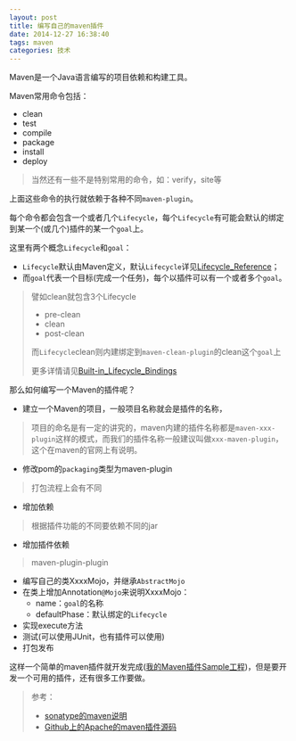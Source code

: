 ```yaml
---
layout: post
title: 编写自己的maven插件
date: 2014-12-27 16:38:40
tags: maven
categories: 技术
---
```

Maven是一个Java语言编写的项目依赖和构建工具。
<!-- more -->

Maven常用命令包括：

- clean
- test
- compile
- package
- install
- deploy

> 当然还有一些不是特别常用的命令，如：verify，site等

上面这些命令的执行就依赖于各种不同`maven-plugin`。

每个命令都会包含一个或者几个`Lifecycle`，每个`Lifecycle`有可能会默认的绑定到某一个(或几个)插件的某一个`goal`上。

这里有两个概念`Lifecycle`和`goal`：

- `Lifecycle`默认由Maven定义，默认`Lifecycle`详见[Lifecycle_Reference](http://maven.apache.org/guides/introduction/introduction-to-the-lifecycle.html#Lifecycle_Reference)；
- 而`goal`代表一个目标(完成一个任务)，每个以插件可以有一个或者多个`goal`。


> 譬如clean就包含3个Lifecycle
> 
>  - pre-clean
>  - clean
>  - post-clean
>  
>  而`Lifecycle`clean则内建绑定到`maven-clean-plugin`的clean这个`goal`上
>
> 更多详情请见[Built-in_Lifecycle_Bindings](http://maven.apache.org/guides/introduction/introduction-to-the-lifecycle.html#Built-in_Lifecycle_Bindings)
> 

那么如何编写一个Maven的插件呢？

- 建立一个Maven的项目，一般项目名称就会是插件的名称，
> 项目的命名是有一定的讲究的，maven内建的插件名称都是`maven-xxx-plugin`这样的模式，而我们的插件名称一般建议叫做`xxx-maven-plugin`，这个在maven的官网上有说明。
- 修改pom的`packaging`类型为maven-plugin
> 打包流程上会有不同
- 增加依赖
> 根据插件功能的不同要依赖不同的jar
- 增加插件依赖
> maven-plugin-plugin
- 编写自己的类XxxxMojo，并继承`AbstractMojo`
- 在类上增加Annotation`@Mojo`来说明XxxxMojo：
	- name：`goal`的名称
	- defaultPhase：默认绑定的`Lifecycle`
- 实现execute方法
- 测试(可以使用JUnit，也有插件可以使用)
- 打包发布

这样一个简单的maven插件就开发完成([我的Maven插件Sample工程](https://github.com/wikimore/sample-maven-plugin))，但是要开发一个可用的插件，还有很多工作要做。

> 参考：
> 
> - [sonatype的maven说明](http://books.sonatype.com/mvnref-book/reference/)
> - [Github上的Apache的maven插件源码](https://github.com/apache/maven-plugins)


